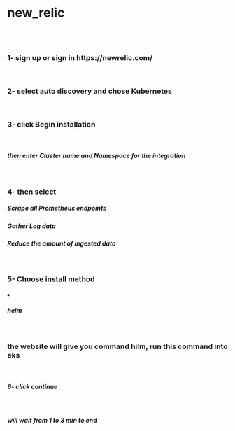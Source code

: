 # new_relic
<br><br>
<h3>1- sign up or sign in https://newrelic.com/</h3><br>
<h3>2- select auto discovery and chose Kubernetes</h3><br>
<h3>3- click Begin installation</h3><br>
<h5>    then enter Cluster name and Namespace for the integration</h5><br>
<h3>4- then select </h3>
<h5>Scrape all Prometheus endpoints</h5>
<h5>Gather Log data</h5>
<h5>Reduce the amount of ingested data</h5><br>
<ui><h3>5- Choose install method</h3>
  <li><h5>helm</h5></li></ui><br>
<h3>the website will give you command hilm, run this command into eks </h3><br>
<h5>6- click continue</h5><br>
<h5>will wait from 1 to 3 min to end</h5>
